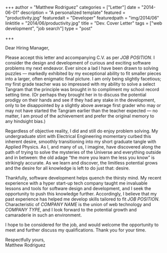 +++
author = "Matthew Rodriguez"
categories = ["Letter"]
date = "2014-06-01"
description = "A personalized template"
featured = "productivity.jpg"
featuredalt = "Developer"
featuredpath = "img/2014/06"
linktitle = "2014/06/productivity.jpg"
title = "Dev. Cover Letter"
tags = ["web development", "job search"]
type = "post"

+++

Dear Hiring Manager,

Please accept this letter and accompanying C.V. as per *JOB POSITION*.  I consider the design and development of curious and exciting software problems my next endeavor.  Ever since a lad I have been drawn to solving puzzles — markedly exhibited by my exceptional ability to fit smaller pieces into a larger, often enigmatic final picture.  I am only being slightly facetious; my first grade teacher was so impressed with my ability to solve a select Tangram that the principle was brought in to compliment my school record setting time. (Or perhaps they brought her in to discuss the potential prodigy on their hands and see if they had any stake in the development, only to be disappointed by a slightly above average first grader who may or may not have started the Tangram earlier than the teacher expected — no matter, I am proud of the achievement and prefer the original memory to any hindsight bias.)

Regardless of objective reality, I did and still do enjoy problem solving.  My undergraduate stint with Electrical Engineering momentary curbed this inherent desire, smoothly transitioning into my short graduate tangle with Applied Physics.  As I, and many of us, I imagine, have discovered along the path of trying to solve the mysteries of the Universe and everything outside and in between: the old adage “the more you learn the less you know” is strikingly accurate.  As we learn and discover, the limitless potential grows and the desire for all knowledge is left to do just that: desire.

Thankfully, software development helps quench the thirsty mind.  My recent experience with a hyper start-up tech company taught me invaluable lessons and tools for software design and development, and I seek the opportunity to push this knowledge further.  Accordingly, I believe that my past experience has helped me develop skills tailored to fit *JOB POSITION*.  Characteristic of *COMPANY NAME* is the union of web technology and *COMPANY TYPE*, and I look forward to the potential growth and camaraderie in such an environment.

I hope to be considered for the job, and would welcome the opportunity to meet and further discuss my qualifications. Thank you for your time.


Respectfully yours,\
Matthew Rodriguez
